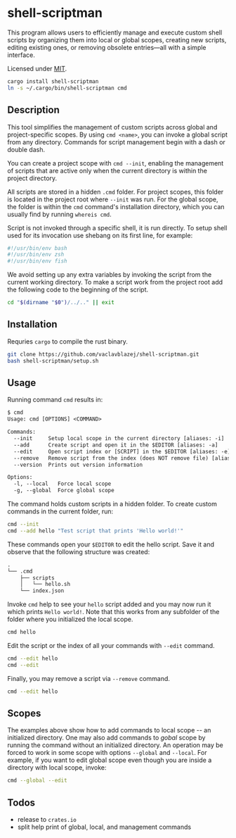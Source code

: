 # shell-scriptman

This program allows users to efficiently manage and execute custom shell scripts by organizing them into local or global scopes, creating new scripts, editing existing ones, or removing obsolete entries—all with a simple interface.

Licensed under [MIT](./LICENSE).

```sh
cargo install shell-scriptman
ln -s ~/.cargo/bin/shell-scriptman cmd
```

## Description

This tool simplifies the management of custom scripts across global and project-specific scopes.
By using `cmd <name>`, you can invoke a global script from any directory.
Commands for script management begin with a dash or double dash.

You can create a project scope with `cmd --init`, enabling the management of scripts that are active only when the current directory is within the project directory.

All scripts are stored in a hidden `.cmd` folder.
For project scopes, this folder is located in the project root where `--init` was run.
For the global scope, the folder is within the `cmd` command's installation directory, which you can usually find by running `whereis cmd`.

Script is not invoked through a specific shell, it is run directly.
To setup shell used for its invocation use shebang on its first line, for example:

```sh
#!/usr/bin/env bash
#!/usr/bin/env zsh
#!/usr/bin/env fish
```

We avoid setting up any extra variables by invoking the script from the current working directory.
To make a script work from the project root add the following code to the beginning of the script.

```sh
cd "$(dirname "$0")/../.." || exit
```

## Installation

Requries `cargo` to compile the rust binary.

```sh
git clone https://github.com/vaclavblazej/shell-scriptman.git
bash shell-scriptman/setup.sh
```

## Usage

Running command `cmd` results in:

```txt
$ cmd
Usage: cmd [OPTIONS] <COMMAND>

Commands:
  --init     Setup local scope in the current directory [aliases: -i]
  --add      Create script and open it in the $EDITOR [aliases: -a]
  --edit     Open script index or [SCRIPT] in the $EDITOR [aliases: -e]
  --remove   Remove script from the index (does NOT remove file) [aliases: -r]
  --version  Prints out version information

Options:
  -l, --local   Force local scope
  -g, --global  Force global scope
```

The command holds custom scripts in a hidden folder.
To create custom commands in the current folder, run:

```sh
cmd --init
cmd --add hello "Test script that prints 'Hello world!'"
```

These commands open your `$EDITOR` to edit the hello script.
Save it and observe that the following structure was created:

```txt
.
└── .cmd
    ├── scripts
    │   └── hello.sh
    └── index.json
```

Invoke `cmd` help to see your `hello` script added and you may now run it which prints `Hello world!`.
Note that this works from any subfolder of the folder where you initialized the local scope.

```sh
cmd hello
```

Edit the script or the index of all your commands with `--edit` command.

```sh
cmd --edit hello
cmd --edit
```

Finally, you may remove a script via `--remove` command.

```sh
cmd --edit hello
```

## Scopes

The examples above show how to add commands to local scope -- an initialized directory.
One may also add commands to *gobal* scope by running the command without an initialized directory.
An operation may be forced to work in some scope with options `--global` and `--local`.
For example, if you want to edit global scope even though you are inside a directory with local scope, invoke:

```sh
cmd --global --edit
```

## Todos

* release to `crates.io`
* split help print of global, local, and management commands

